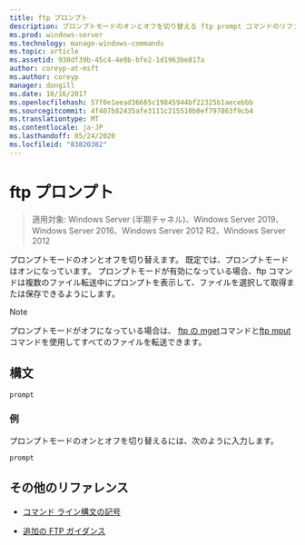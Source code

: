 ```yaml
---
title: ftp プロンプト
description: プロンプトモードのオンとオフを切り替える ftp prompt コマンドのリファレンストピックです。
ms.prod: windows-server
ms.technology: manage-windows-commands
ms.topic: article
ms.assetid: 930df39b-45c4-4e0b-bfe2-1d1963be817a
author: coreyp-at-msft
ms.author: coreyp
manager: dongill
ms.date: 10/16/2017
ms.openlocfilehash: 57f0e1eead36665c19845944bf22325b1aecebbb
ms.sourcegitcommit: 4f407b82435afe3111c215510b0ef797863f9cb4
ms.translationtype: MT
ms.contentlocale: ja-JP
ms.lasthandoff: 05/24/2020
ms.locfileid: "83820382"
---
```

# <a name="ftp-prompt"></a>ftp プロンプト

> 適用対象: Windows Server (半期チャネル)、Windows Server 2019、Windows Server 2016、Windows Server 2012 R2、Windows Server 2012

プロンプトモードのオンとオフを切り替えます。 既定では、プロンプトモードはオンになっています。 プロンプトモードが有効になっている場合、ftp コマンドは複数のファイル転送中にプロンプトを表示して、ファイルを選択して取得または保存できるようにします。

> [!NOTE]
> プロンプトモードがオフになっている場合は、 [ftp の mget](ftp-mget.md)コマンドと[ftp mput](ftp-mput_1.md)コマンドを使用してすべてのファイルを転送できます。

## <a name="syntax"></a>構文

```
prompt
```

### <a name="examples"></a>例

プロンプトモードのオンとオフを切り替えるには、次のように入力します。

```
prompt
```

## <a name="additional-references"></a>その他のリファレンス

- [コマンド ライン構文の記号](command-line-syntax-key.md)

- [追加の FTP ガイダンス](https://docs.microsoft.com/previous-versions/orphan-topics/ws.10/cc756013(v=ws.10))
